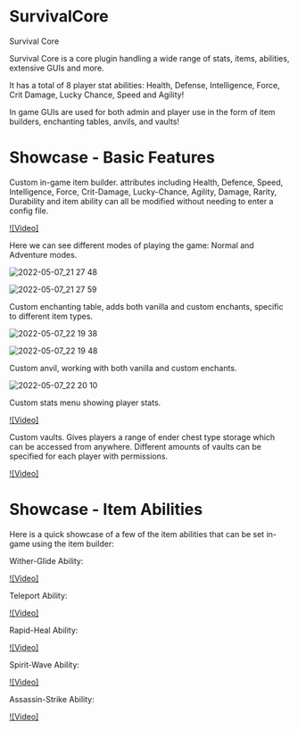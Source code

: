 # SurvivalCore

Survival Core

Survival Core is a core plugin handling a wide range of stats, items, abilities, extensive GUIs and more.

It has a total of 8 player stat abilities: Health, Defense, Intelligence, Force, Crit Damage, Lucky Chance, Speed and Agility!

In game GUIs are used for both admin and player use in the form of item builders, enchanting tables, anvils, and vaults!

# Showcase - Basic Features

Custom in-game item builder. attributes including Health, Defence, Speed, Intelligence, Force, Crit-Damage, Lucky-Chance, Agility, Damage, Rarity, Durability and item ability can all be modified without needing to enter a config file.

[![Video]](https://user-images.githubusercontent.com/75504654/167272189-3104fb63-e8b1-4df9-91cd-4e907dfd8389.mov)

Here we can see different modes of playing the game: Normal and Adventure modes.

![2022-05-07_21 27 48](https://user-images.githubusercontent.com/75504654/167272100-46e011eb-a91b-49f9-8dc0-ecab4d2a7bd6.png)

![2022-05-07_21 27 59](https://user-images.githubusercontent.com/75504654/167272102-8cbbc8ef-9c9a-4194-826d-194091d8f868.png)

Custom enchanting table, adds both vanilla and custom enchants, specific to different item types.

![2022-05-07_22 19 38](https://user-images.githubusercontent.com/75504654/167272133-baea1f6c-d8bc-4822-aa3a-0e1547f708d2.png)

![2022-05-07_22 19 48](https://user-images.githubusercontent.com/75504654/167272134-f8e51233-5351-499a-9b13-bd9bc55cecb7.png)

Custom anvil, working with both vanilla and custom enchants.

![2022-05-07_22 20 10](https://user-images.githubusercontent.com/75504654/167272142-fe8dea62-96c8-4d72-b70c-d359350213c3.png)

Custom stats menu showing player stats.

[![Video]](https://user-images.githubusercontent.com/75504654/167272226-4f3f2b2b-8659-453d-9cc3-66e3018ee189.mov)

Custom vaults. Gives players a range of ender chest type storage which can be accessed from anywhere. Different amounts of vaults can be specified for each player with permissions.

[![Video]](https://user-images.githubusercontent.com/75504654/167272260-5ea8534c-9302-411a-8856-4a45a4b18f2d.mov)

# Showcase - Item Abilities
Here is a quick showcase of a few of the item abilities that can be set in-game using the item builder:

Wither-Glide Ability:

[![Video]](https://user-images.githubusercontent.com/75504654/167272289-6e4ffab5-7d05-4b0c-be26-962356fd13b5.mov)

Teleport Ability:

[![Video]](https://user-images.githubusercontent.com/75504654/167272202-24341b80-8dc7-4a66-ab14-d67c2039c60d.mov)

Rapid-Heal Ability:

[![Video]](https://user-images.githubusercontent.com/75504654/167272208-1ccab5a3-c3d9-4840-b7fe-8451d6ce0640.mov)

Spirit-Wave Ability:

[![Video]](https://user-images.githubusercontent.com/75504654/167272213-7f31eb6f-d282-43fe-bcce-337c2f671f2e.mov)

Assassin-Strike Ability:

[![Video]](https://user-images.githubusercontent.com/75504654/167272277-8a25cf2c-5861-4b50-9392-f4881f5d9d2b.mov)


